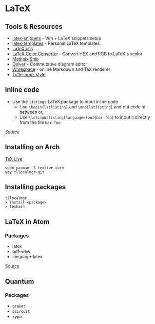 # LaTeX

## Tools & Resources
- [latex-snippets](https://github.com/gillescastel/latex-snippets) - Vim + LaTeX snippets setup
- [latex-templates](https://github.com/jleightcap/LaTeX-Templates) - Personal LaTeX templates.
- [LaTeX.css](https://latex.vercel.app/)
- [LaTeX Color Converter](https://mmoredo.github.io/latex-color-converter/) - Convert HEX and RGB to LaTeX's xcolor
- [Mathpix Snip](https://mathpix.com/)
- [Quiver](https://q.uiver.app/) - Commutative diagram editor
- [Writespace](https://www.writespace.app/) - online Markdown and TeX renderer
- [Tufte-book style](https://ctan.math.washington.edu/tex-archive/macros/latex/contrib/tufte-latex/sample-book.pdf)

## Inline code
- Use the `listings` LaTeX package to input inline code
  - Use `\begin{lstlisting}` and `\end{lstlisting}` and put code in between or,
  - Use `\lstinputlisting[language=foo]{bar.foo}` to input it directly from the file `bar.foo`

_[Source](https://www.overleaf.com/learn/latex/code_listing)_

## Installing on Arch
[TeX Live](https://wiki.archlinux.org/title/TeX_Live)
```
sudo pacman -S texlive-core
yay tllocalmgr-git
```

## Installing packages

```
tllocalmgr
> install <package>
> texhash
```

## LaTeX in Atom

### Packages
- latex
- pdf-view
- language-latex

[Source](https://medium.com/@lucasrebscher/using-atom-as-a-latex-editor-93756de3d726)

## Quantum

### Packages
- `braket`
- `qcircuit`
- `xypic`
